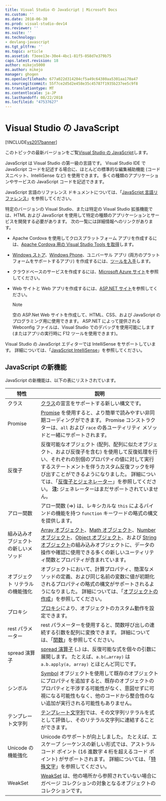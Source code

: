 ```yaml
---
title: Visual Studio の JavaScript | Microsoft Docs
ms.custom: ''
ms.date: 2018-06-30
ms.prod: visual-studio-dev14
ms.reviewer: ''
ms.suite: ''
ms.technology:
- devlang-javascript
ms.tgt_pltfrm: ''
ms.topic: article
ms.assetid: f3eee13e-30e4-4bc1-81f5-058d7e379b75
caps.latest.revision: 18
author: mikejo5000
ms.author: mikejo
manager: ghogen
ms.openlocfilehash: 677a022d314204cf5a49c64380aa5301aa170a47
ms.sourcegitcommit: 55f7ce2d5d2e458e35c45787f1935b237ee5c9f8
ms.translationtype: MT
ms.contentlocale: ja-JP
ms.lasthandoff: 08/22/2018
ms.locfileid: "47537627"
---
```

# <a name="javascript-in-visual-studio"></a>Visual Studio の JavaScript
[!INCLUDE[vs2017banner](../includes/vs2017banner.md)]

このトピックの最新バージョンをご覧[Visual Studio の JavaScript](https://docs.microsoft.com/visualstudio/javascript/javascript-in-visual-studio)します。  
  
JavaScript は Visual Studio の第一級の言語です。 Visual Studio IDE で JavaScript コードを記述する場合に、ほとんどの標準的な編集補助機能 (コード スニペット、IntelliSense など) を使用できます。 多くの種類のアプリケーションやサービスの JavaScript コードを記述できます。  
  
 JavaScript 言語のリファレンス ドキュメントについては、「[JavaScript 言語リファレンス](http://msdn.microsoft.com/library/d1et7k7c\(v=vs.94\).aspx)」を参照してください。  
  
 特定のバージョンの Visual Studio、または特定の Visual Studio 拡張機能では、HTML および JavaScript を使用して特定の種類のアプリケーションとサービスを開発する必要があります。 次の一覧には詳細情報へのリンクがあります。  
  
-   Apache Cordova を使用してクロスプラットフォーム アプリを作成するには、[Apache Cordova 用の Visual Studio Tools を取得](http://go.microsoft.com/fwlink/p/?LinkId=397606)します。  
  
-   [Windows ストア](http://dev.windows.com/develop)、[Windows Phone](http://dev.windows.com/develop)、ユニバーサル アプリ (両方のプラットフォームをサポートするアプリ) を作成するには、[ツールを入手](http://dev.windows.com/en-us/develop/downloads)します。  
  
-   クラウドベースのサービスを作成するには、[Microsoft Azure サイト](http://azure.microsoft.com/documentation/)を参照してください。  
  
-   Web サイトと Web アプリを作成するには、[ASP.NET サイト](http://www.asp.net/get-started/websites)を参照してください。  
  
    > [!NOTE]
    >  空の ASP.Net Web サイトを作成して、HTML、CSS、および JavaScript のプログラミング用に使用できます。 ASP.NET によって提供される Webconfig ファイルは、Visual Studio でのデバッグを使用可能にします (またはアプリの実行時に F12 ツールを使用できます)。  
  
 Visual Studio の JavaScript エディターでは IntelliSense をサポートしています。 詳細については、「[JavaScript IntelliSense](../ide/javascript-intellisense.md)」を参照してください。  
  
## <a name="whats-new-in-javascript"></a>JavaScript の新機能  
 JavaScript の新機能は、以下の表にリストされています。  
  
|特性|説明|  
|-------------|-----------------|  
|クラス|[クラス](~/E:/Repos/visualstudio-docs-pr/scripting-docs/javascript/reference/class-statement-javascript.md)の宣言をサポートする新しい構文です。|  
|Promise|[Promise](~/E:/Repos/visualstudio-docs-pr/scripting-docs/javascript/reference/promise-object-javascript.md) を使用すると、より簡単で読みやすい非同期コーディングができます。 Promise コンストラクターは、`all` および `race` の各ユーティリティ メソッドと一緒にサポートされます。|  
|反復子|反復可能なオブジェクト (配列、配列に似たオブジェクト、および反復子を含む) を使用して反復処理を行い、それぞれの別個のプロパティの値に対して実行するステートメントを伴うカスタム反復フックを呼び出すことができるようになりました。 詳細については、「[反復子とジェネレーター](~/E:/Repos/visualstudio-docs-pr/scripting-docs/javascript/advanced/iterators-and-generators-javascript.md)」を参照してください。 **注:** ジェネレーターはまだサポートされていません。|  
|アロー関数|アロー関数 (=>) は、レキシカルな `this` によるバインドの機能を持つ `function` キーワードの略式の構文を提供します。|  
|組み込みオブジェクトの新しいメソッド|[Array オブジェクト](~/E:/Repos/visualstudio-docs-pr/scripting-docs/javascript/reference/array-object-javascript.md)、[Math オブジェクト](~/E:/Repos/visualstudio-docs-pr/scripting-docs/javascript/reference/math-object-javascript.md)、[Number オブジェクト](~/E:/Repos/visualstudio-docs-pr/scripting-docs/javascript/reference/number-object-javascript.md)、[Object オブジェクト](~/E:/Repos/visualstudio-docs-pr/scripting-docs/javascript/reference/object-object-javascript.md)、および [String オブジェクト](~/E:/Repos/visualstudio-docs-pr/scripting-docs/javascript/reference/string-object-javascript.md)の組み込みオブジェクトに、データの操作や確認に使用できる多くの新しいユーティリティ関数とプロパティが含まれています。|  
|オブジェクト リテラルの機能強化|オブジェクトにおいて、計算プロパティ、簡潔なメソッドの定義、および同じ名前の変数に値が初期化されるプロパティの略式の構文がサポートされるようになりました。 詳細については、「[オブジェクトの作成](~/E:/Repos/visualstudio-docs-pr/scripting-docs/javascript/creating-objects-javascript.md)」を参照してください。|  
|プロキシ|[プロキシ](~/E:/Repos/visualstudio-docs-pr/scripting-docs/javascript/reference/proxy-object-javascript.md)により、オブジェクトのカスタム動作を設定できます。|  
|rest パラメーター|rest パラメーターを使用すると、関数呼び出しの連続する引数を配列に変換できます。 詳細については、「[関数](~/E:/Repos/visualstudio-docs-pr/scripting-docs/javascript/functions-javascript.md)」を参照してください。|  
|spread 演算子|[spread 演算子](~/E:/Repos/visualstudio-docs-pr/scripting-docs/javascript/reference/spread-operator-decrement-dot-dot-dot-javascript.md) (`…`) は、反復可能な式を個々の引数に展開します。 たとえば、`a.b(…array)` は `a.b.apply(a, array)` とほとんど同じです。|  
|シンボル|[Symbol](~/E:/Repos/visualstudio-docs-pr/scripting-docs/javascript/reference/symbol-object-javascript.md) オブジェクトを使用して既存のオブジェクトにプロパティを追加すると、既存のオブジェクトのプロパティと干渉する可能性がなく、意図せずに可視になる可能性もなく、他のコードから整合性のない追加が実行される可能性もありません。|  
|テンプレート文字列|[テンプレート文字列](~/E:/Repos/visualstudio-docs-pr/scripting-docs/javascript/advanced/template-strings-javascript.md)では、その文字列リテラルを式として評価し、そのリテラル文字列に連結することができます。|  
|Unicode の機能強化|Unicode のサポートが向上しました。 たとえば、エスケープ シーケンスの新しい形式では、アストラル コード ポイント (16 進数字 4 桁を超えるコード ポイント) がサポートされます。 詳細については、「[特殊文字](~/E:/Repos/visualstudio-docs-pr/scripting-docs/javascript/advanced/special-characters-javascript.md)」を参照してください。|  
|WeakSet|[WeakSet](~/E:/Repos/visualstudio-docs-pr/scripting-docs/javascript/reference/weakset-object-javascript.md) は、他の場所から参照されていない場合にガベージ コレクションの対象となるオブジェクトのコレクションです。|

